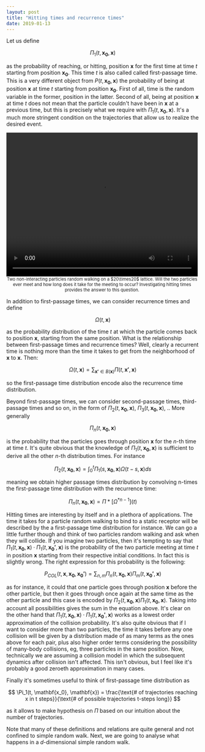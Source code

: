 ```yaml
---
layout: post
title: "Hitting times and recurrence times"
date: 2019-01-13
---
```


Let us define 

$$
\Pi_1(t, \mathbf{x_0}, \mathbf{x})
$$

as the probability of reaching, or hitting, position $\mathbf{x}$ for the first time at time $t$ starting from position $\mathbf{x_0}$. This time $t$ is also called called first-passage time. This is a very different object from $P(t, \mathbf{x_0}, \mathbf{x})$ the probability of being at position $\mathbf{x}$ at time $t$ starting from position $\mathbf{x_0}$. First of all, time is the random variable in the former, position in the latter. Second of all, being at position $\mathbf{x}$ at time $t$ does not mean that the particle couldn't have been in $\mathbf{x}$ at a previous time, but this is precisely what we require with $\Pi_1(t, \mathbf{x_0}, \mathbf{x})$. It's a much more stringent condition on the trajectories that allow us to realize the desired event.

<div style="width:500; font-size:80%; text-align:center;">
<video width="500" height="375" controls>
  <source src="{{ site.url }}/blog/img/random_walk_video.mp4" type="video/mp4">
</video>
Two non-interacting particles random walking on a $20\times20$ lattice. Will the two particles ever meet and how long does it take for the meeting to occur? Investigating hitting times provides the answer to this question.
</div>

In addition to first-passage times, we can consider recurrence times and define

$$
\Omega(t, \mathbf{x})
$$

as the probability distribution of the time $t$ at which the particle comes back to position $\mathbf{x}$, starting from the same position. What is the relationship between first-passage times and recurrence times? Well, clearly a recurrent time is nothing more than the time it takes to get from the neighborhood of $\mathbf{x}$ to $\mathbf{x}$. Then:

$$
\Omega(t, \mathbf{x})  = \sum_{\mathbf{x'} \in B(\mathbf{x})} \Pi(t, \mathbf{x'}, \mathbf{x})
$$

so the first-passage time distribution encode also the recurrence time distribution.

Beyond first-passage times, we can consider second-passage times, third-passage times and so on, in the form of $\Pi_2(t, \mathbf{x_0}, \mathbf{x})$, $\Pi_3(t, \mathbf{x_0}, \mathbf{x})$, .. More generally 

$$
\Pi_n(t, \mathbf{x_0}, \mathbf{x})
$$

is the probability that the particles goes through position $\mathbf{x}$ for the $n$-th time at time $t$. It's quite obvious that the knowledge of $\Pi_1(t, \mathbf{x_0}, \mathbf{x})$ is sufficient to derive all the other $n$-th distribution times. For instance

$$
\Pi_2(t, \mathbf{x_0}, \mathbf{x}) = \int_0^t\Pi_1(s, \mathbf{x_0}, \mathbf{x}) \Omega(t-s, \mathbf{x}) ds
$$

meaning we obtain higher passage times distribution by convolving n-times the first-passage time distribution with the recurrence time:

$$
\Pi_n(t, \mathbf{x_0}, \mathbf{x}) = \Pi * \left[\Omega^{*n-1} \right]  (t)
$$

Hitting times are interesting by itself and in a plethora of applications. The time it takes for a particle random walking to bind to a static receptor will be described by the a first-passage time distribution for instance. We can go a little further though and think of two particles random walking and ask when they will collide. If you imagine two particles, then it's tempting to say that $\Pi_1(t, \mathbf{x_0}, \mathbf{x}) \cdot \Pi_1(t, \mathbf{x_0'}, \mathbf{x})$ is the probability of the two particle meeting at time $t$ in position $\mathbf{x}$ starting from their respective initial conditions. In fact this is slightly wrong. The right expression for this probability is the following:

$$
P_{COL}(t, \mathbf{x}, \mathbf{x_0}, \mathbf{x_0'}) = \sum_{n, m} \Pi_n(t, \mathbf{x_0}, \mathbf{x}) \Pi_m(t, \mathbf{x_0'}, \mathbf{x})
$$

as for instance, it could that one particle goes through position $\mathbf{x}$ before the other particle, but then it goes through once again at the same time as the other particle and this case is encoded by $\Pi_2(t, \mathbf{x_0}, \mathbf{x}) \Pi_1(t, \mathbf{x_0}, \mathbf{x})$. Taking into account all possibilities gives the sum in the equation above. It's clear on the other hand that $\Pi_1(t, \mathbf{x_0}, \mathbf{x}) \cdot \Pi_1(t, \mathbf{x_0'}, \mathbf{x})$ works as a lowest order approximation of the collision probability. It's also quite obvious that if I want to consider more than two particles, the time it takes before any one collision will be given by a distribution made of as many terms as the ones above for each pair, plus also higher order terms considering the possibility of many-body collisions, eg, three particles in the same position. Now, technically we are assuming a collision model in which the subsequent dynamics after collision isn't affected. This isn't obvious, but I feel like it's probably a good zeroeth approximation in many cases.

Finally it's sometimes useful to think of first-passage time distribution as

$$
\Pi_1(t, \mathbf{x_0}, \mathbf{x}) = \frac{\text{# of trajectories reaching x in t steps}}{\text{# of possible trajectories t-steps long}}
$$

as it allows to make hypothesis on $\Pi$ based on our intuition about the number of trajectories.

Note that many of these definitions and relations are quite general and not confined to simple random walk. Next, we are going to analyse what happens in a $d$-dimensional simple random walk.